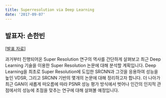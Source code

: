 ```yaml
---
title: Superresolution via Deep Learning
date: '2017-09-07'
---
```


## 발표자: 손한빈

[[발표 자료](/seminar/regular/w5_1.pptx)]

과거부터 진행되어온 Super Resolution 연구의 역사를 간단하게 살펴보고 최근 Deep Learning 기술을 이용한 Super Resolution 논문에 대해 분석할 계획입니다.
Deep Learning을 최초로 Super Resolution에 도입한 SRCNN과 그것을 응용하여 성능을 높인 VDSR, 그리고 SRCNN 기반의 몇개의 논문에 대해 정리하고자 합니다.
더 나아가 최근 GAN이 새롭게 떠오름에 따라 PSNR 성능 평가 방식에서 벗어나 인간의 인지적 관점에서의 성능에 초점을 맞추는 연구에 대해 살펴볼 예정입니다.
